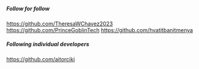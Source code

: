 ##### Follow for follow

https://github.com/TheresaWChavez2023
https://github.com/PrinceGoblinTech
https://github.com/hvatitbanitmenya

##### Following individual developers

https://github.com/aitorciki

